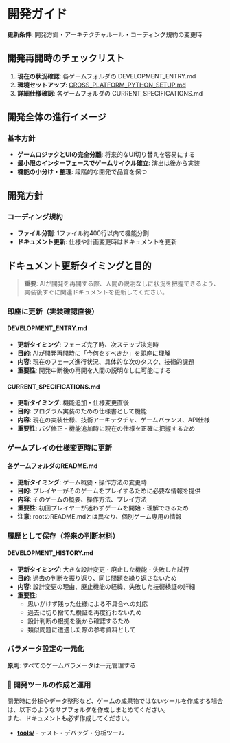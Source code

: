 # 開発ガイド

**更新条件**: 開発方針・アーキテクチャルール・コーディング規約の変更時

## 開発再開時のチェックリスト

1. **現在の状況確認**: 各ゲームフォルダの DEVELOPMENT_ENTRY.md
2. **環境セットアップ**: [CROSS_PLATFORM_PYTHON_SETUP.md](./CROSS_PLATFORM_PYTHON_SETUP.md)
3. **詳細仕様確認**: 各ゲームフォルダの CURRENT_SPECIFICATIONS.md

## 開発全体の進行イメージ

### 基本方針
- **ゲームロジックとUIの完全分離**: 将来的なUI切り替えを容易にする
- **最小限のインターフェースでゲームサイクル確立**: 演出は後から実装
- **機能の小分け・整理**: 段階的な開発で品質を保つ

## 開発方針

### コーディング規約
- **ファイル分割**: 1ファイル約400行以内で機能分割
- **ドキュメント更新**: 仕様や計画変更時はドキュメントを更新

## ドキュメント更新タイミングと目的

> **重要**: AIが開発を再開する際、人間の説明なしに状況を把握できるよう、実装後すぐに関連ドキュメントを更新してください。

### 即座に更新（実装確認直後）

#### DEVELOPMENT_ENTRY.md
- **更新タイミング**: フェーズ完了時、次ステップ決定時
- **目的**: AIが開発再開時に「今何をすべきか」を即座に理解
- **内容**: 現在のフェーズ進行状況、具体的な次のタスク、技術的課題
- **重要性**: 開発中断後の再開を人間の説明なしに可能にする

#### CURRENT_SPECIFICATIONS.md
- **更新タイミング**: 機能追加・仕様変更直後
- **目的**: プログラム実装のための仕様書として機能
- **内容**: 現在の実装仕様、技術アーキテクチャ、ゲームバランス、API仕様
- **重要性**: バグ修正・機能追加時に現在の仕様を正確に把握するため

### ゲームプレイの仕様変更時に更新

#### 各ゲームフォルダのREADME.md
- **更新タイミング**: ゲーム概要・操作方法の変更時
- **目的**: プレイヤーがそのゲームをプレイするために必要な情報を提供
- **内容**: そのゲームの概要、操作方法、プレイ方法
- **重要性**: 初回プレイヤーが迷わずゲームを開始・理解できるため
- **注意**: rootのREADME.mdとは異なり、個別ゲーム専用の情報

### 履歴として保存（将来の判断材料）

#### DEVELOPMENT_HISTORY.md
- **更新タイミング**: 大きな設計変更・廃止した機能・失敗した試行
- **目的**: 過去の判断を振り返り、同じ問題を繰り返さないため
- **内容**: 設計変更の理由、廃止機能の経緯、失敗した技術検証の詳細
- **重要性**: 
  - 思いがけず残った仕様による不具合への対応
  - 過去に切り捨てた検証を再度行わないため
  - 設計判断の根拠を後から確認するため
  - 類似問題に遭遇した際の参考資料として



### パラメータ設定の一元化

**原則**: すべてのゲームパラメータは一元管理する

### 🔧 開発ツールの作成と運用

開発時に分析やデータ整形など、ゲームの成果物ではないツールを作成する場合は、以下のようなサブフォルダを作成しまとめてください。  
また、ドキュメントも必ず作成してください。

- **[tools/](./tools/)** - テスト・デバッグ・分析ツール
